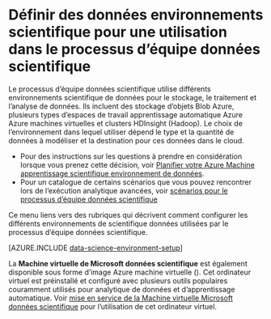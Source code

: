 <properties 
    pageTitle="Configurer des environnements scientifique de données à utiliser dans le processus d’équipe données scientifique | Azure" 
    description="Définir des données environnements scientifique pour une utilisation dans le processus d’équipe données scientifique" 
    services="machine-learning" 
    documentationCenter="" 
    authors="bradsev" 
    manager="jhubbard" 
    editor="cgronlun"/>

<tags 
    ms.service="machine-learning" 
    ms.workload="data-services" 
    ms.tgt_pltfrm="na" 
    ms.devlang="na" 
    ms.topic="article" 
    ms.date="10/03/2016" 
    ms.author="bradsev" /> 

# <a name="set-up-data-science-environments-for-use-in-the-team-data-science-process"></a>Définir des données environnements scientifique pour une utilisation dans le processus d’équipe données scientifique

Le processus d’équipe données scientifique utilise différents environnements scientifique de données pour le stockage, le traitement et l’analyse de données. Ils incluent des stockage d’objets Blob Azure, plusieurs types d’espaces de travail apprentissage automatique Azure Azure machines virtuelles et clusters HDInsight (Hadoop). Le choix de l’environnement dans lequel utiliser dépend le type et la quantité de données à modéliser et la destination pour ces données dans le cloud. 

* Pour des instructions sur les questions à prendre en considération lorsque vous prenez cette décision, voir [Planifier votre Azure Machine apprentissage scientifique environnement de données](machine-learning-data-science-plan-your-environment.md). 
* Pour un catalogue de certains scénarios que vous pouvez rencontrer lors de l’exécution analytique avancées, voir [scénarios pour le processus d’équipe données scientifique](machine-learning-data-science-plan-sample-scenarios.md)

Ce menu liens vers des rubriques qui décrivent comment configurer les différents environnements de scientifique données utilisées par le processus d’équipe données scientifique.

[AZURE.INCLUDE [data-science-environment-setup](../../includes/cap-setup-environments.md)]

La **Machine virtuelle de Microsoft données scientifique** est également disponible sous forme d’image Azure machine virtuelle (). Cet ordinateur virtuel est préinstallé et configuré avec plusieurs outils populaires couramment utilisés pour analytique de données et d’apprentissage automatique. Voir [mise en service de la Machine virtuelle Microsoft données scientifique](machine-learning-data-science-provision-vm.md) pour l’utilisation de cet ordinateur virtuel.

